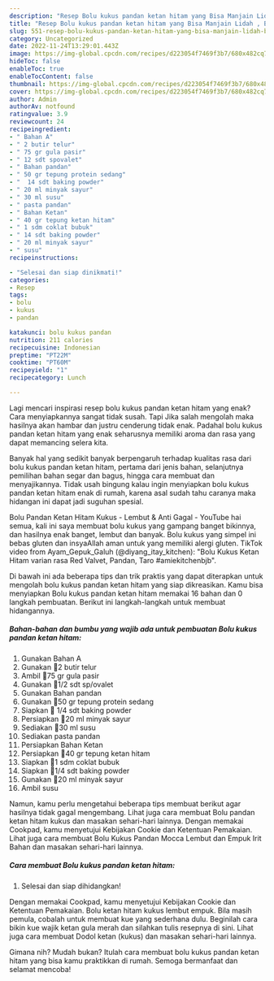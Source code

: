 ```yaml
---
description: "Resep Bolu kukus pandan ketan hitam yang Bisa Manjain Lidah , Bisa Manjain Lidah"
title: "Resep Bolu kukus pandan ketan hitam yang Bisa Manjain Lidah , Bisa Manjain Lidah"
slug: 551-resep-bolu-kukus-pandan-ketan-hitam-yang-bisa-manjain-lidah-bisa-manjain-lidah
category: Uncategorized
date: 2022-11-24T13:29:01.443Z
image: https://img-global.cpcdn.com/recipes/d223054f7469f3b7/680x482cq70/bolu-kukus-pandan-ketan-hitam-foto-resep-utama.jpg
hideToc: false
enableToc: true
enableTocContent: false
thumbnail: https://img-global.cpcdn.com/recipes/d223054f7469f3b7/680x482cq70/bolu-kukus-pandan-ketan-hitam-foto-resep-utama.jpg
cover: https://img-global.cpcdn.com/recipes/d223054f7469f3b7/680x482cq70/bolu-kukus-pandan-ketan-hitam-foto-resep-utama.jpg
author: Admin
authorAv: notfound
ratingvalue: 3.9
reviewcount: 24
recipeingredient:
- " Bahan A"
- " 2 butir telur"
- " 75 gr gula pasir"
- " 12 sdt spovalet"
- " Bahan pandan"
- " 50 gr tepung protein sedang"
- "  14 sdt baking powder"
- " 20 ml minyak sayur"
- " 30 ml susu"
- " pasta pandan"
- " Bahan Ketan"
- " 40 gr tepung ketan hitam"
- " 1 sdm coklat bubuk"
- " 14 sdt baking powder"
- " 20 ml minyak sayur"
- " susu"
recipeinstructions:

- "Selesai dan siap dinikmati!"
categories:
- Resep
tags:
- bolu
- kukus
- pandan

katakunci: bolu kukus pandan 
nutrition: 211 calories
recipecuisine: Indonesian
preptime: "PT22M"
cooktime: "PT60M"
recipeyield: "1"
recipecategory: Lunch

---
```



Lagi mencari inspirasi resep bolu kukus pandan ketan hitam yang enak? Cara menyiapkannya sangat tidak susah. Tapi Jika salah mengolah maka hasilnya akan hambar dan justru cenderung tidak enak. Padahal bolu kukus pandan ketan hitam yang enak seharusnya memiliki aroma dan rasa yang dapat memancing selera kita.


Banyak hal yang sedikit banyak berpengaruh terhadap kualitas rasa dari bolu kukus pandan ketan hitam, pertama dari jenis bahan, selanjutnya pemilihan bahan segar dan bagus, hingga cara membuat dan menyajikannya. Tidak usah bingung kalau ingin menyiapkan bolu kukus pandan ketan hitam enak di rumah, karena asal sudah tahu caranya maka hidangan ini dapat jadi suguhan spesial.

Bolu Pandan Ketan Hitam Kukus - Lembut &amp; Anti Gagal - YouTube hai semua, kali ini saya membuat bolu kukus yang gampang banget bikinnya, dan hasilnya enak banget, lembut dan banyak. Bolu kukus yang simpel ini bebas gluten dan insyaAllah aman untuk yang memiliki alergi gluten. TikTok video from Ayam_Gepuk_Galuh (@diyang_itay_kitchen): &#34;Bolu Kukus Ketan Hitam varian rasa Red Valvet, Pandan, Taro #amiekitchenbjb&#34;.


Di bawah ini ada beberapa tips dan trik praktis yang dapat diterapkan untuk mengolah bolu kukus pandan ketan hitam yang siap dikreasikan. Kamu bisa menyiapkan Bolu kukus pandan ketan hitam memakai 16 bahan dan 0 langkah pembuatan. Berikut ini langkah-langkah untuk membuat hidangannya.

<!--inarticleads1-->

##### Bahan-bahan dan bumbu yang wajib ada untuk pembuatan Bolu kukus pandan ketan hitam:

1. Gunakan  Bahan A
1. Gunakan  🥚2 butir telur
1. Ambil  🍭75 gr gula pasir
1. Gunakan  🥣1/2 sdt sp/ovalet
1. Gunakan  Bahan pandan
1. Gunakan  🌾50 gr tepung protein sedang
1. Siapkan  🥣 1/4 sdt baking powder
1. Persiapkan  🍵20 ml minyak sayur
1. Sediakan  🥛30 ml susu
1. Sediakan  pasta pandan
1. Persiapkan  Bahan Ketan
1. Persiapkan  🌾40 gr tepung ketan hitam
1. Siapkan  🍫1 sdm coklat bubuk
1. Siapkan  🥣1/4 sdt baking powder
1. Gunakan  🥛20 ml minyak sayur
1. Ambil  susu


Namun, kamu perlu mengetahui beberapa tips membuat berikut agar hasilnya tidak gagal mengembang. Lihat juga cara membuat Bolu pandan ketan hitam kukus dan masakan sehari-hari lainnya. Dengan memakai Cookpad, kamu menyetujui Kebijakan Cookie dan Ketentuan Pemakaian. Lihat juga cara membuat Bolu Kukus Pandan Mocca Lembut dan Empuk Irit Bahan dan masakan sehari-hari lainnya. 

<!--inarticleads2-->

##### Cara membuat Bolu kukus pandan ketan hitam:


1. Selesai dan siap dihidangkan!

Dengan memakai Cookpad, kamu menyetujui Kebijakan Cookie dan Ketentuan Pemakaian. Bolu ketan hitam kukus lembut empuk. Bila masih pemula, cobalah untuk membuat kue yang sederhana dulu. Beginilah cara bikin kue wajik ketan gula merah dan silahkan tulis resepnya di sini. Lihat juga cara membuat Dodol ketan (kukus) dan masakan sehari-hari lainnya. 

Gimana nih? Mudah bukan? Itulah cara membuat bolu kukus pandan ketan hitam yang bisa kamu praktikkan di rumah. Semoga bermanfaat dan selamat mencoba!
